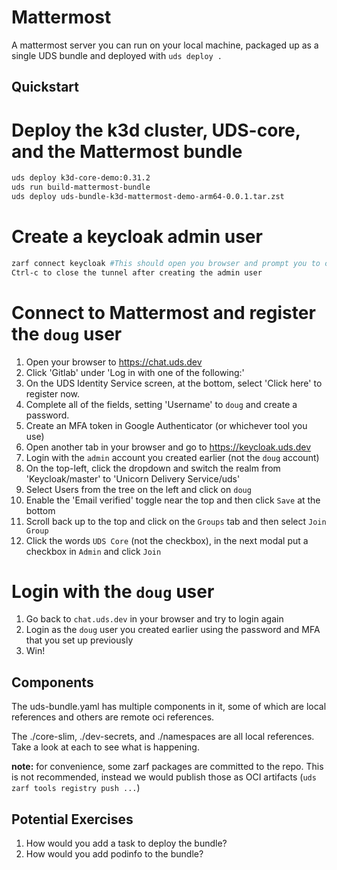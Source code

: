 # Mattermost

A mattermost server you can run on your local machine, packaged up as a single UDS bundle and deployed with `uds deploy .`

## Quickstart

# Deploy the k3d cluster, UDS-core, and the Mattermost bundle

```bash
uds deploy k3d-core-demo:0.31.2
uds run build-mattermost-bundle
uds deploy uds-bundle-k3d-mattermost-demo-arm64-0.0.1.tar.zst
```

# Create a keycloak admin user

```bash
zarf connect keycloak #This should open you browser and prompt you to create an admin user
Ctrl-c to close the tunnel after creating the admin user
```

# Connect to Mattermost and register the `doug` user

1. Open your browser to https://chat.uds.dev  
2. Click 'Gitlab' under 'Log in with one of the following:'
3. On the UDS Identity Service screen, at the bottom, select 'Click here' to register now.
4. Complete all of the fields, setting 'Username' to `doug` and create a password.
5. Create an MFA token in Google Authenticator (or whichever tool you use)
6. Open another tab in your browser and go to https://keycloak.uds.dev
7. Login with the `admin` account you created earlier (not the `doug` account)
8. On the top-left, click the dropdown and switch the realm from 'Keycloak/master' to 'Unicorn Delivery Service/uds'
9. Select Users from the tree on the left and click on `doug`
10. Enable the 'Email verified' toggle near the top and then click `Save` at the bottom
11. Scroll back up to the top and click on the `Groups` tab and then select `Join Group`
12. Click the words `UDS Core` (not the checkbox), in the next modal put a checkbox in `Admin` and click `Join`

# Login with the `doug` user

1. Go back to `chat.uds.dev` in your browser and try to login again
2. Login as the `doug` user you created earlier using the password and MFA that you set up previously
3. Win!

## Components

The uds-bundle.yaml has multiple components in it, some of which are local references and others are remote oci references.

The ./core-slim, ./dev-secrets, and ./namespaces are all local references. Take a look at each to see what is happening.

**note:** for convenience, some zarf packages are committed to the repo. This is not recommended, instead we would publish those as OCI artifacts (`uds zarf tools registry push ...`)

## Potential Exercises

1. How would you add a task to deploy the bundle?
2. How would you add podinfo to the bundle?
